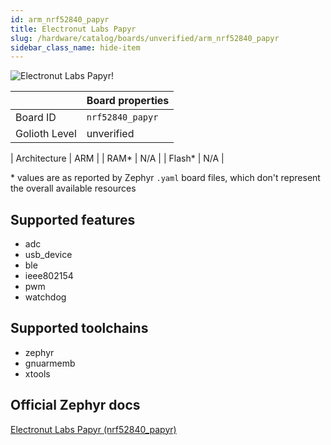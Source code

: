 ```yaml
---
id: arm_nrf52840_papyr
title: Electronut Labs Papyr
slug: /hardware/catalog/boards/unverified/arm_nrf52840_papyr
sidebar_class_name: hide-item
---
```


[//]: # (This is an auto-generated file, do not edit! Changes to it will be lost upon re-generation)

![Electronut Labs Papyr!](/img/boards/arm/nrf52840_papyr.jpg "Electronut Labs Papyr")

|                | Board properties     |
| -------------  | -------------------- |
| Board ID       | `nrf52840_papyr` |
| Golioth Level  | unverified       |

| Architecture   | ARM |
| RAM*           | N/A |
| Flash*         | N/A |

\* values are as reported by Zephyr `.yaml` board files, which don't represent the overall available resources



## Supported features

* adc
* usb_device
* ble
* ieee802154
* pwm
* watchdog

## Supported toolchains

* zephyr
* gnuarmemb
* xtools

## Official Zephyr docs

[Electronut Labs Papyr (nrf52840_papyr)](https://docs.zephyrproject.org/latest/boards/arm/nrf52840_papyr/doc/index.html)
